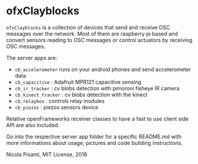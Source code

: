 ofxClayblocks
==============
`ofxClayblocks` is a collection of devices that send and receive OSC messages over the network. Most of them are raspberry pi based and convert sensors reading to OSC messages or control actuators by receiving OSC messages.

The server apps are:
- `cb_accelerometer` runs on your android phones and send accelerometer data
- `cb_capacitive` : Adafruit MPR121 capacitive sensing
- `cb_ir_tracker` : cv blobs detection with pimoroni fisheye IR camera
- `cb_kinect_tracker` : cv blobs detection with the kinect
- `cb_relaybox` : controls relay modules
- `cb_piezos` : piezos sensors device

Relative openFrameworks receiver classes to have a fast to use client side API are also included. 

Go into the respective server app folder for a specific README.md with more informations about usage, pictures and code building instructions.

Nicola Pisanti, MIT License, 2018

